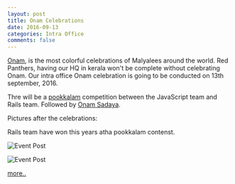 ```yaml
---
layout: post
title: Onam Celebrations
date: 2016-09-13
categories: Intra Office
comments: false
---
```


[Onam](https://en.wikipedia.org/wiki/Onam), is the most colorful celebrations of Malyalees around the world. Red Panthers, having our HQ in kerala won't be complete without celebrating Onam. Our intra office Onam celebration is going to be conducted on 13th september, 2016.

Thre will be a [pookkalam](https://en.wikipedia.org/wiki/Onam#Pookkalam) competition between the JavaScript team and Rails team. Followed by [Onam Sadaya](https://en.wikipedia.org/wiki/Onam#Onam_Sadya).


Pictures after the celebrations:

Rails team have won this years atha pookkalam contenst.

![Event Post](https://fbcdn-photos-a-a.akamaihd.net/hphotos-ak-xfl1/v/t1.0-0/p526x296/14344310_1326531234031706_4445321166241205606_n.jpg?oh=f114c30a3ec89c303f5a39605e418de5&oe=586FCBC5&__gda__=1484217390_1009cbdb392d35cfd8456a5302f86cc5)

![Event Post](https://fbcdn-photos-d-a.akamaihd.net/hphotos-ak-xpf1/v/t1.0-0/s480x480/14238287_1326535077364655_7887751522392173475_n.jpg?oh=62cd068729420a9173fd4226541e2832&oe=58748753&__gda__=1484383224_f8cfaae5116dbedcca9c5fceb831c4cf)



[more..](https://www.facebook.com/redpanthers.co/photos/?tab=album&album_id=1326327447385418)




